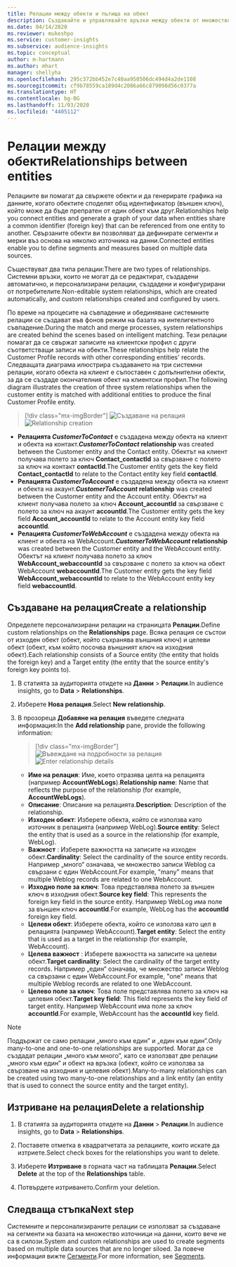 ```yaml
---
title: Релации между обекти и пътища на обект
description: Създавайте и управлявайте връзки между обекти от множество източници на данни.
ms.date: 04/14/2020
ms.reviewer: mukeshpo
ms.service: customer-insights
ms.subservice: audience-insights
ms.topic: conceptual
author: m-hartmann
ms.author: mhart
manager: shellyha
ms.openlocfilehash: 295c372bb452e7c40aa950506dc494d4a2de1108
ms.sourcegitcommit: cf9b78559ca189d4c2086a66c879098d56c0377a
ms.translationtype: HT
ms.contentlocale: bg-BG
ms.lasthandoff: 11/03/2020
ms.locfileid: "4405112"
---
```

# <a name="relationships-between-entities"></a><span data-ttu-id="a4f3a-103">Релации между обекти</span><span class="sxs-lookup"><span data-stu-id="a4f3a-103">Relationships between entities</span></span>

<span data-ttu-id="a4f3a-104">Релациите ви помагат да свържете обекти и да генерирате графика на данните, когато обектите споделят общ идентификатор (външен ключ), който може да бъде препратен от един обект към друг.</span><span class="sxs-lookup"><span data-stu-id="a4f3a-104">Relationships help you connect entities and generate a graph of your data when entities share a common identifier (foreign key) that can be referenced from one entity to another.</span></span> <span data-ttu-id="a4f3a-105">Свързаните обекти ви позволяват да дефинирате сегменти и мерки въз основа на няколко източника на данни.</span><span class="sxs-lookup"><span data-stu-id="a4f3a-105">Connected entities enable you to define segments and measures based on multiple data sources.</span></span>

<span data-ttu-id="a4f3a-106">Съществуват два типа релации:</span><span class="sxs-lookup"><span data-stu-id="a4f3a-106">There are two types of relationships.</span></span> <span data-ttu-id="a4f3a-107">Системни връзки, които не могат да се редактират, създадени автоматично, и персонализирани релации, създадени и конфигурирани от потребителите.</span><span class="sxs-lookup"><span data-stu-id="a4f3a-107">Non-editable system relationships, which are created automatically, and custom relationships created and configured by users.</span></span>

<span data-ttu-id="a4f3a-108">По време на процесите на съвпадение и обединяване системните релации се създават във фонов режим на базата на интелигентното съвпадение.</span><span class="sxs-lookup"><span data-stu-id="a4f3a-108">During the match and merge processes, system relationships are created behind the scenes based on intelligent matching.</span></span> <span data-ttu-id="a4f3a-109">Тези релации помагат да се свържат записите на клиентски профил с други съответстващи записи на обекти.</span><span class="sxs-lookup"><span data-stu-id="a4f3a-109">These relationships help relate the Customer Profile records with other corresponding entities' records.</span></span> <span data-ttu-id="a4f3a-110">Следващата диаграма илюстрира създаването на три системни релации, когато обекта на клиент е съпоставен с допълнителни обекти, за да се създаде окончателния обект на клиентски профил.</span><span class="sxs-lookup"><span data-stu-id="a4f3a-110">The following diagram illustrates the creation of three system relationships when the customer entity is matched with additional entities to produce the final Customer Profile entity.</span></span>

> [!div class="mx-imgBorder"]
> <span data-ttu-id="a4f3a-111">![Създаване на релация](media/relationships-entities-merge.png "Създаване на релация")</span><span class="sxs-lookup"><span data-stu-id="a4f3a-111">![Relationship creation](media/relationships-entities-merge.png "Relationship creation")</span></span>

- <span data-ttu-id="a4f3a-112">**Релацията *CustomerToContact*** е създадена между обекта на клиент и обекта на контакт.</span><span class="sxs-lookup"><span data-stu-id="a4f3a-112">***CustomerToContact* relationship** was created between the Customer entity and the Contact entity.</span></span> <span data-ttu-id="a4f3a-113">Обектът на клиент получава полето за ключ **Contact_contactId** за свързване с полето за ключ на контакт **contactId**.</span><span class="sxs-lookup"><span data-stu-id="a4f3a-113">The Customer entity gets the key field **Contact_contactId** to relate to the Contact entity key field **contactId**.</span></span>
- <span data-ttu-id="a4f3a-114">**Релацията _CustomerToAccount_** е създадена между обекта на клиент и обекта на акаунт.</span><span class="sxs-lookup"><span data-stu-id="a4f3a-114">**_CustomerToAccount_ relationship** was created between the Customer entity and the Account entity.</span></span> <span data-ttu-id="a4f3a-115">Обектът на клиент получава полето за ключ **Account_accountId** за свързване с полето за ключ на акаунт **accountId**.</span><span class="sxs-lookup"><span data-stu-id="a4f3a-115">The Customer entity gets the key field **Account_accountId** to relate to the Account entity key field **accountId**.</span></span>
- <span data-ttu-id="a4f3a-116">**Релацията _CustomerToWebAccount_** е създадена между обекта на клиент и обекта на WebAccount.</span><span class="sxs-lookup"><span data-stu-id="a4f3a-116">**_CustomerToWebAccount_ relationship** was created between the Customer entity and the WebAccount entity.</span></span> <span data-ttu-id="a4f3a-117">Обектът на клиент получава полето за ключ **WebAccount_webaccountId** за свързване с полето за ключ на обект WebAccount **webaccountId**.</span><span class="sxs-lookup"><span data-stu-id="a4f3a-117">The Customer entity gets the key field **WebAccount_webaccountId** to relate to the WebAccount entity key field **webaccountId**.</span></span>

## <a name="create-a-relationship"></a><span data-ttu-id="a4f3a-118">Създаване на релация</span><span class="sxs-lookup"><span data-stu-id="a4f3a-118">Create a relationship</span></span>

<span data-ttu-id="a4f3a-119">Определете персонализирани релации на страницата **Релации**.</span><span class="sxs-lookup"><span data-stu-id="a4f3a-119">Define custom relationships on the **Relationships** page.</span></span> <span data-ttu-id="a4f3a-120">Всяка релация се състои от изходен обект (обект, който съхранява външния ключ) и целеви обект (обект, към който посочва външният ключ на изходния обект).</span><span class="sxs-lookup"><span data-stu-id="a4f3a-120">Each relationship consists of a Source entity (the entity that holds the foreign key) and a Target entity (the entity that the source entity's foreign key points to).</span></span>

1. <span data-ttu-id="a4f3a-121">В статията за аудиторията отидете на **Данни** > **Релации**.</span><span class="sxs-lookup"><span data-stu-id="a4f3a-121">In audience insights, go to **Data** > **Relationships**.</span></span>

2. <span data-ttu-id="a4f3a-122">Изберете **Нова релация**.</span><span class="sxs-lookup"><span data-stu-id="a4f3a-122">Select **New relationship**.</span></span>

3. <span data-ttu-id="a4f3a-123">В прозореца **Добавяне на релация** въведете следната информация:</span><span class="sxs-lookup"><span data-stu-id="a4f3a-123">In the **Add relationship** pane, provide the following information:</span></span>

   > [!div class="mx-imgBorder"]
   > <span data-ttu-id="a4f3a-124">![Въвеждане на подробности за релация](media/relationships-add.png "Въвеждане на подробности за релация")</span><span class="sxs-lookup"><span data-stu-id="a4f3a-124">![Enter relationship details](media/relationships-add.png "Enter relationship details")</span></span>

   - <span data-ttu-id="a4f3a-125">**Име на релация**: Име, което отразява целта на релацията (например **AccountWebLogs**).</span><span class="sxs-lookup"><span data-stu-id="a4f3a-125">**Relationship name**: Name that reflects the purpose of the relationship (for example, **AccountWebLogs**).</span></span>
   - <span data-ttu-id="a4f3a-126">**Описание**: Описание на релацията.</span><span class="sxs-lookup"><span data-stu-id="a4f3a-126">**Description**: Description of the relationship.</span></span>
   - <span data-ttu-id="a4f3a-127">**Изходен обект**: Изберете обекта, който се използва като източник в релацията (например WebLog).</span><span class="sxs-lookup"><span data-stu-id="a4f3a-127">**Source entity**: Select the entity that is used as a source in the relationship (for example, WebLog).</span></span>
   - <span data-ttu-id="a4f3a-128">**Важност** : Изберете важността на записите на изходен обект.</span><span class="sxs-lookup"><span data-stu-id="a4f3a-128">**Cardinality**: Select the cardinality of the source entity records.</span></span> <span data-ttu-id="a4f3a-129">Например „много“ означава, че множество записи Weblog са свързани с един WebAccount.</span><span class="sxs-lookup"><span data-stu-id="a4f3a-129">For example, "many" means that multiple Weblog records are related to one WebAccount.</span></span>
   - <span data-ttu-id="a4f3a-130">**Изходно поле за ключ**: Това представлява полето за външен ключ в изходния обект.</span><span class="sxs-lookup"><span data-stu-id="a4f3a-130">**Source key field**: This represents the foreign key field in the source entity.</span></span> <span data-ttu-id="a4f3a-131">Например WebLog има поле за външен ключ **accountId**.</span><span class="sxs-lookup"><span data-stu-id="a4f3a-131">For example, WebLog has the **accountId** foreign key field.</span></span>
   - <span data-ttu-id="a4f3a-132">**Целеви обект**: Изберете обекта, който се използва като цел в релацията (например WebAccount).</span><span class="sxs-lookup"><span data-stu-id="a4f3a-132">**Target entity**: Select the entity that is used as a target in the relationship (for example, WebAccount).</span></span>
   - <span data-ttu-id="a4f3a-133">**Целева важност** : Изберете важността на записите на целеви обект.</span><span class="sxs-lookup"><span data-stu-id="a4f3a-133">**Target cardinality**: Select the cardinality of the target entity records.</span></span> <span data-ttu-id="a4f3a-134">Например „един“ означава, че множество записи Weblog са свързани с един WebAccount.</span><span class="sxs-lookup"><span data-stu-id="a4f3a-134">For example, "one" means that multiple Weblog records are related to one WebAccount.</span></span>
   - <span data-ttu-id="a4f3a-135">**Целево поле за ключ**: Това поле представлява полето за ключ на целевия обект.</span><span class="sxs-lookup"><span data-stu-id="a4f3a-135">**Target key field**: This field represents the key field of target entity.</span></span> <span data-ttu-id="a4f3a-136">Например WebAccount има поле за ключ **accountId**.</span><span class="sxs-lookup"><span data-stu-id="a4f3a-136">For example, WebAccount has the **accountId** key field.</span></span>

> [!NOTE]
> <span data-ttu-id="a4f3a-137">Поддържат се само релации „много към един” и „един към един”.</span><span class="sxs-lookup"><span data-stu-id="a4f3a-137">Only many-to-one and one-to-one relationships are supported.</span></span> <span data-ttu-id="a4f3a-138">Могат да се създадат релации „много към много”, като се използват две релации „много към един” и обект на връзка (обект, който се използва за свързване на изходния и целевия обект).</span><span class="sxs-lookup"><span data-stu-id="a4f3a-138">Many-to-many relationships can be created using two many-to-one relationships and a link entity (an entity that is used to connect the source entity and the target entity).</span></span>

## <a name="delete-a-relationship"></a><span data-ttu-id="a4f3a-139">Изтриване на релация</span><span class="sxs-lookup"><span data-stu-id="a4f3a-139">Delete a relationship</span></span>

1. <span data-ttu-id="a4f3a-140">В статията за аудиторията отидете на **Данни** > **Релации**.</span><span class="sxs-lookup"><span data-stu-id="a4f3a-140">In audience insights, go to **Data** > **Relationships**.</span></span>

2. <span data-ttu-id="a4f3a-141">Поставете отметка в квадратчетата за релациите, които искате да изтриете.</span><span class="sxs-lookup"><span data-stu-id="a4f3a-141">Select check boxes for the relationships you want to delete.</span></span>

3. <span data-ttu-id="a4f3a-142">Изберете **Изтриване** в горната част на таблицата **Релации**.</span><span class="sxs-lookup"><span data-stu-id="a4f3a-142">Select **Delete** at the top of the **Relationships** table.</span></span>

4. <span data-ttu-id="a4f3a-143">Потвърдете изтриването.</span><span class="sxs-lookup"><span data-stu-id="a4f3a-143">Confirm your deletion.</span></span>

## <a name="next-step"></a><span data-ttu-id="a4f3a-144">Следваща стъпка</span><span class="sxs-lookup"><span data-stu-id="a4f3a-144">Next step</span></span>

<span data-ttu-id="a4f3a-145">Системните и персонализираните релации се използват за създаване на сегменти на базата на множество източници на данни, които вече не са в силози.</span><span class="sxs-lookup"><span data-stu-id="a4f3a-145">System and custom relationships are used to create segments based on multiple data sources that are no longer siloed.</span></span> <span data-ttu-id="a4f3a-146">За повече информация вижте [Сегменти](segments.md).</span><span class="sxs-lookup"><span data-stu-id="a4f3a-146">For more information, see [Segments](segments.md).</span></span>
